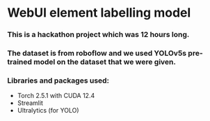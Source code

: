 <h1>WebUI element labelling model</h1>

<h3>This is a hackathon project which was 12 hours long.</h3>

<h3>The dataset is from roboflow and we used YOLOv5s pre-trained model on the dataset that we were given.</h3>

<h3>Libraries and packages used:</h3>
<ul>
  <li>Torch 2.5.1 with CUDA 12.4</li>
  <li>Streamlit</li>
  <li>Ultralytics (for YOLO)</li>
</ul>
